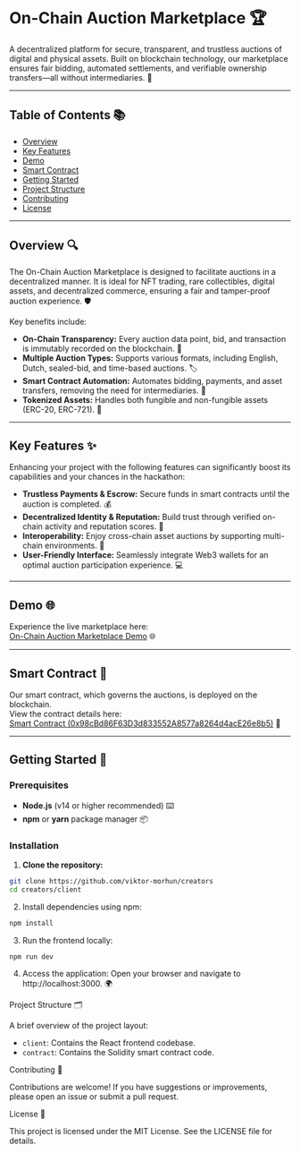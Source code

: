 # On-Chain Auction Marketplace 🏆

A decentralized platform for secure, transparent, and trustless auctions of digital and physical assets. Built on blockchain technology, our marketplace ensures fair bidding, automated settlements, and verifiable ownership transfers—all without intermediaries. 🚀

---

## Table of Contents 📚

- [Overview](#overview)
- [Key Features](#key-features)
- [Demo](#demo)
- [Smart Contract](#smart-contract)
- [Getting Started](#getting-started)
- [Project Structure](#project-structure)
- [Contributing](#contributing)
- [License](#license)

---

## Overview 🔍

The On-Chain Auction Marketplace is designed to facilitate auctions in a decentralized manner. It is ideal for NFT trading, rare collectibles, digital assets, and decentralized commerce, ensuring a fair and tamper-proof auction experience. 🛡️

Key benefits include:

- **On-Chain Transparency:** Every auction data point, bid, and transaction is immutably recorded on the blockchain. 🔗
- **Multiple Auction Types:** Supports various formats, including English, Dutch, sealed-bid, and time-based auctions. 🏷️
- **Smart Contract Automation:** Automates bidding, payments, and asset transfers, removing the need for intermediaries. 🤖
- **Tokenized Assets:** Handles both fungible and non-fungible assets (ERC-20, ERC-721). 💎

---

## Key Features ✨

Enhancing your project with the following features can significantly boost its capabilities and your chances in the hackathon:

- **Trustless Payments & Escrow:** Secure funds in smart contracts until the auction is completed. 💰
- **Decentralized Identity & Reputation:** Build trust through verified on-chain activity and reputation scores. 🏅
- **Interoperability:** Enjoy cross-chain asset auctions by supporting multi-chain environments. 🔄
- **User-Friendly Interface:** Seamlessly integrate Web3 wallets for an optimal auction participation experience. 💻

---

## Demo 🌐

Experience the live marketplace here:  
[On-Chain Auction Marketplace Demo](https://creators-nine.vercel.app/) 🌐

---

## Smart Contract 📜

Our smart contract, which governs the auctions, is deployed on the blockchain.  
View the contract details here:  
[Smart Contract (0x98cBd86F63D3d833552A8577a8264d4acE26e8b5)](https://sepolia.etherscan.io/address/0x98cBd86F63D3d833552A8577a8264d4acE26e8b5) 🔎

---

## Getting Started 🚀

### Prerequisites

- **Node.js** (v14 or higher recommended) ⌨️
- **npm** or **yarn** package manager 📦

### Installation

1. **Clone the repository:**

```bash
git clone https://github.com/viktor-morhun/creators
cd creators/client
```

2. Install dependencies using npm:

```bash
npm install
```

3. Run the frontend locally:

```bash
npm run dev
```

4. Access the application:
   Open your browser and navigate to http://localhost:3000. 🌍

Project Structure 🗂️

A brief overview of the project layout:

- `client`: Contains the React frontend codebase.
- `contract`: Contains the Solidity smart contract code.

Contributing 🤝

Contributions are welcome! If you have suggestions or improvements, please open an issue or submit a pull request.

License 📄

This project is licensed under the MIT License. See the LICENSE file for details.
